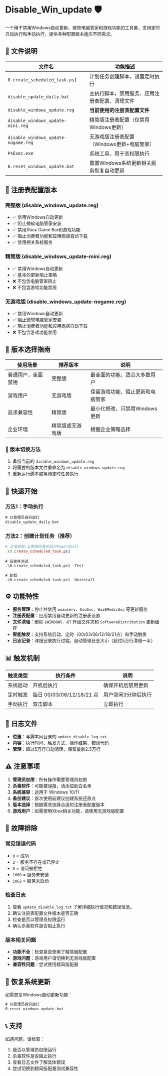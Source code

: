 # Disable_Win_update 🛡️

一个用于禁用Windows自动更新、微软电脑管家和游戏功能的工具集，支持定时自动执行和手动执行，提供多种配置版本适应不同需求。

## 📁 文件说明

| 文件名 | 功能描述 |
|--------|----------|
| `0.create_scheduled_task.ps1` | 计划任务创建脚本，设置定时执行 |
| `disable_update_daily.bat` | 主执行脚本，禁用服务、应用注册表配置、清理文件 |
| `disable_windows_update.reg` | **当前使用的注册表配置文件** |
| `disable_windows_update-mini.reg` | 精简版注册表配置（仅禁用Windows更新） |
| `disable_windows_update-nogame.reg` | 无游戏版注册表配置（Windows更新+电脑管家） |
| `PsExec.exe` | 系统工具，用于高权限执行 |
| `0.reset_windows_update.bat` | 重置Windows系统更新相关服务恢复自动更新 |

## 🔧 注册表配置版本

### 完整版 (disable_windows_update.reg)
- ✅ 禁用Windows自动更新
- ✅ 阻止微软电脑管家安装
- ✅ 禁用Xbox Game Bar和游戏功能
- ✅ 阻止消费者功能和应用商店自动下载
- ✅ 禁用相关系统服务

### 精简版 (disable_windows_update-mini.reg)
- ✅ 禁用Windows自动更新
- ✅ 基本的更新阻止策略
- ❌ 不包含电脑管家阻止
- ❌ 不包含游戏功能禁用

### 无游戏版 (disable_windows_update-nogame.reg)
- ✅ 禁用Windows自动更新
- ✅ 阻止微软电脑管家安装
- ✅ 阻止消费者功能和应用商店自动下载
- ❌ 不包含游戏功能禁用

## 📝 版本选择指南

| 使用场景 | 推荐版本 | 说明 |
|---------|----------|------|
| 普通用户，全面禁用 | 完整版 | 最全面的功能，适合大多数用户 |
| 游戏用户 | 无游戏版 | 保留游戏功能，阻止更新和电脑管家 |
| 追求兼容性 | 精简版 | 最小化修改，只禁用Windows更新 |
| 企业环境 | 精简版或无游戏版 | 根据企业策略选择 |

### 🔄 版本切换方法
1. 备份当前的 `disable_windows_update.reg`
2. 将需要的版本文件重命名为 `disable_windows_update.reg`
3. 重新运行脚本或等待定时任务执行

## 🚀 快速开始

### 方法1：手动执行
```cmd
# 以管理员身份运行
disable_update_daily.bat
```

### 方法2：创建计划任务（推荐）
```powershell
# 正常安装:以管理员身份运行PowerShell
.\0.create_scheduled_task.ps1
```
```
# 安装并测试
.\0.create_scheduled_task.ps1 -Test
```
```
# 卸载
.\0.create_scheduled_task.ps1 -Uninstall
```

## ⚙️ 功能特性

- **服务管理**：停止并禁用 `wuauserv`、`UsoSvc`、`WaaSMedicSvc` 等更新服务
- **注册表配置**：应用禁用自动更新的注册表设置
- **文件清理**：删除 `$WINDOWS.~BT` 升级文件夹和 `SoftwareDistribution` 更新缓存
- **智能触发**：支持系统启动、定时（00/03/06/12/18/21点）和手动触发
- **日志记录**：详细记录执行过程，自动管理日志大小（超过5万行清理一半）

## 📊 触发机制

| 触发类型 | 执行条件 | 说明 |
|---------|----------|------|
| 系统启动 | 开机后执行 | 确保开机后禁用更新 |
| 定时触发 | 每日 00/03/06/12/18/21 点 | 用户空闲3分钟后执行 |
| 手动执行 | 双击脚本 | 立即执行 |

## 📝 日志文件

- **位置**：与脚本同目录的 `update_disable_log.txt`
- **内容**：执行时间、触发方式、操作结果、错误代码
- **管理**：超过5万行自动清理，保留最新2.5万行

## ⚠️ 注意事项

1. **管理员权限**：所有操作需要管理员权限
2. **杀毒软件**：可能被误报，请添加到白名单
3. **系统兼容**：适用于 Windows 10/11
4. **备份建议**：首次使用前建议创建系统还原点
5. **版本选择**：根据需求选择合适的注册表配置版本
6. **游戏用户**：如需使用Xbox相关功能，请使用无游戏版配置

## 🔧 故障排除

### 常见错误代码
- `0` = 成功
- `2` = 服务不存在或已停止
- `5` = 访问被拒绝
- `1060` = 服务未安装
- `1062` = 服务未启动

### 检查日志
1. 查看 `update_disable_log.txt` 了解详细执行情况和错误信息。
2. 确认注册表配置文件版本是否正确
3. 检查是否以管理员权限运行
4. 确认杀毒软件是否阻止执行

### 版本相关问题
- **功能不全**：检查是否使用了精简版配置
- **游戏问题**：游戏用户请切换到无游戏版配置
- **兼容性问题**：尝试使用精简版配置

## 🔄 恢复系统更新

如需恢复Windows自动更新功能：
```cmd
# 以管理员身份运行
0.reset_windows_update.bat
```

## 📞 支持

如遇问题，请检查：
1. 是否以管理员权限运行
2. 杀毒软件是否阻止执行
3. 查看日志文件了解具体错误
4. 尝试切换到精简版配置测试兼容性
